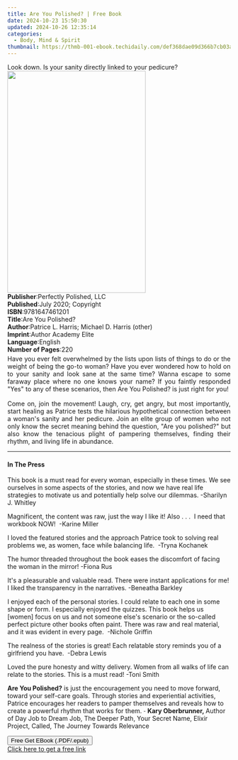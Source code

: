 ```yaml
---
title: Are You Polished? | Free Book
date: 2024-10-23 15:50:30
updated: 2024-10-26 12:35:14
categories:
  - Body, Mind & Spirit
thumbnail: https://thmb-001-ebook.techidaily.com/def368dae09d366b7cb03afc3dbfcb484cfca1f9fab295bf73eefaaef21a1dfa.jpg
---
```

<main id="book-container">
  <div class="flex flex-col">
    <div class="book-brief flex-1 py-6 px-4 sm:p-6 md:py-10 md:px-8">
      <!-- brief-->
      <div class="book-brief-main">
        Look down. Is your sanity directly linked to your pedicure?
      </div>
    </div>
    <div
      class="book-meta-info flex-1 grid gap-4 col-start-1 col-end-3 row-start-1 sm:mb-6 sm:grid-cols-4 lg:gap-6 lg:col-start-2 lg:row-end-6 lg:row-span-6 lg:mb-0"
    >
      <div
        class="book-meta-info-left place-content-center mt-4 p-4 text-sm leading-6 col-start-2 col-span-2 dark:text-slate-400"
      >
        <img
          class="w-full h-500 object-cover rounded-lg sm:h-255 sm:col-span-2 lg:col-span-full"
          src="https://img-001-ebook.techidaily.com/249d2195cff7cfe531220958ec1fff4cda28e4514613425c67ca03f8d01aff87.jpg"
          alt=""
          width="312"
          height="500"
        />
      </div>
      <div
        class="book-meta-info-right mt-2 col-start-1 row-start-2 col-span-3 self-center"
      >
        <!-- meta data  -->
        <div class="flex flex-col px-4 md:px-8">
          <div class="flex-1">
            <strong>Publisher</strong>:<span class="px-2"
              >Perfectly Polished, LLC</span
            >
          </div>
          <div class="flex-1">
            <strong>Published</strong>:<span class="px-2"
              >July 2020; Copyright</span
            >
          </div>
          <div class="flex-1">
            <strong>ISBN</strong>:<span class="px-2">9781647461201</span>
          </div>
          <div class="flex-1">
            <strong>Title</strong>:<span class="px-2">Are You Polished?</span>
          </div>
          <div class="flex-1">
            <strong>Author</strong>:<span class="px-2"
              >Patrice L. Harris; Michael D. Harris (other)</span
            >
          </div>
          <div class="flex-1">
            <strong>Imprint</strong>:<span class="px-2"
              >Author Academy Elite</span
            >
          </div>
          <div class="flex-1">
            <strong>Language</strong>:<span class="px-2">English</span>
          </div>
          <div class="flex-1">
            <strong>Number of Pages</strong>:<span class="px-2">220</span>
          </div>
        </div>
      </div>
    </div>
    <div class="book-description flex-1 py-6 px-4 sm:p-6 md:py-10 md:px-8">
      <div class="book-description-main">
        <div accordion-content="" id="description">
          <p style="margin: 3pt 0in 12pt; text-align: justify">
            Have you ever felt overwhelmed by the lists upon lists of things to
            do or the weight of being the go-to woman? Have you ever wondered
            how to hold on to your sanity and look sane at the same time? Wanna
            escape to some faraway place where no one knows your name? If you
            faintly responded "Yes" to any of these scenarios, then Are You
            Polished? is just right for you!
          </p>
          <p style="margin-top: 3pt; text-align: justify">
            Come on, join the movement! Laugh, cry, get angry, but most
            importantly, start healing as Patrice tests the hilarious
            hypothetical connection between a woman's sanity and her pedicure.
            Join an elite group of women who not only know the secret meaning
            behind the question, "Are you polished?" but also know the tenacious
            plight of pampering themselves, finding their rhythm, and living
            life in abundance.
          </p>
        </div>
      </div>
    </div>
    <div class="book-excerpts flex-1 py-6 px-4 sm:p-6 md:py-10 md:px-8">
      <!-- excerpts-->
      <div class="book-excerpts-main">
        <hr />
        <h4 class="placeholder placeholder-heading">
          <span>In The Press</span>
        </h4>
        <p></p>
        <p>
          This book is a must read for every woman, especially in these times.
          We see ourselves in some aspects of the stories, and now we have real
          life strategies to motivate us and potentially help solve our
          dilemmas. -Sharilyn J. Whitley
        </p>
        <p>
          Magnificent, the content was raw, just the way I like it! Also . . .
          &nbsp;I need that workbook NOW! &nbsp;-Karine Miller
        </p>
        <p>
          I loved the featured stories and the approach Patrice took to solving
          real problems we, as women, face while balancing life. &nbsp;-Tryna
          Kochanek&nbsp;
        </p>
        <p>
          The humor threaded throughout the book eases the discomfort of facing
          the woman in the mirror! -Fiona Rus
        </p>
        <p>
          It's a pleasurable and valuable read. There were instant applications
          for me! I liked the transparency in the narratives. -Beneatha Barkley
        </p>
        <p>
          I enjoyed each of the personal stories. I could relate to each one in
          some shape or form. I especially enjoyed the quizzes. This book helps
          us [women] focus on us and not someone else's scenario or the
          so-called perfect picture other books often paint. There was raw and
          real material, and it was evident in every page. &nbsp;-Nichole
          Griffin&nbsp;
        </p>
        <p>
          The realness of the stories is great! Each relatable story reminds you
          of a girlfriend you have. &nbsp;-Debra Lewis&nbsp;
        </p>
        <p>
          Loved the pure honesty and witty delivery. Women from all walks of
          life can relate to the stories. This is a must read! -Toni Smith
        </p>
        <p>
          <strong>Are You Polished?</strong> is just the encouragement you need
          to move forward, toward your self-care goals. Through stories and
          experiential activities, Patrice encourages her readers to pamper
          themselves and reveals how to create a powerful rhythm that works for
          them.
          <span
            style="
              color: rgb(65, 65, 65);
              font-family: sans-serif;
              font-size: 14px;
              font-style: normal;
              font-variant-ligatures: normal;
              font-variant-caps: normal;
              font-weight: 400;
              letter-spacing: normal;
              orphans: 2;
              text-align: left;
              text-indent: 0px;
              text-transform: none;
              white-space: normal;
              widows: 2;
              word-spacing: 0px;
              -webkit-text-stroke-width: 0px;
              background-color: rgb(255, 255, 255);
              text-decoration-style: initial;
              text-decoration-color: initial;
              display: inline !important;
              float: none;
            "
            >-</span
          >
          <strong>Kary Oberbrunner,&nbsp;</strong>Author of Day Job to Dream
          Job, The Deeper Path, Your Secret Name, Elixir Project, Called, The
          Journey Towards Relevance
        </p>
        <p></p>
      </div>
    </div>
    <div
      class="book-about-author flex-1 py-6 px-4 sm:p-6 md:py-10 md:px-8"
    ></div>
    <div class="book-free-get flex-1 py-6 px-4 sm:p-6 md:py-10 md:px-8">
      <button
        id="btn-free-get"
        class="bg-blue-500 hover:bg-blue-700 text-white font-bold py-2 px-4 rounded"
      >
        Free Get EBook (.PDF/.epub)
      </button>
      <div id="countdown-display" class="px-2 text-lg mt-2"></div>
      <a
        id="free-link"
        class="hidden bg-blue-500 hover:bg-blue-700 text-white font-bold py-2 px-4 rounded"
        href="https://www.ebooks.com/en-us/book/210065026/are-you-polished/patrice-l-harris/"
        target="_blank"
        >Click here to get a free link</a
      >
    </div>
    <script>
      let countdownTime = 0;
      let countdownInterval = null;
      document
        .getElementById('btn-free-get')
        .addEventListener('click', startCountdown);
      function startCountdown() {
        countdownTime = new Date().getTime() + 60000 * 3;
        countdownInterval = setInterval(updateCountdown, 1000);
        document.getElementById('btn-free-get').disabled = true;
        document
          .getElementById('btn-free-get')
          .classList.add('bg-gray-500', 'cursor-not-allowed');
      }
      function updateCountdown() {
        let currentTime = new Date().getTime();
        let timeLeft = countdownTime - currentTime;
        let secondsLeft = Math.floor(timeLeft / 1000);
        document.getElementById('countdown-display').innerHTML =
          `Remaining time: ${secondsLeft} seconds.`;
        if (secondsLeft <= 0) {
          clearInterval(countdownInterval);
          document.getElementById('btn-free-get').classList.add('hidden');
          document.getElementById('free-link').classList.remove('hidden');
          document.getElementById('countdown-display').innerHTML = '';
        }
      }
    </script>
  </div>
</main>
